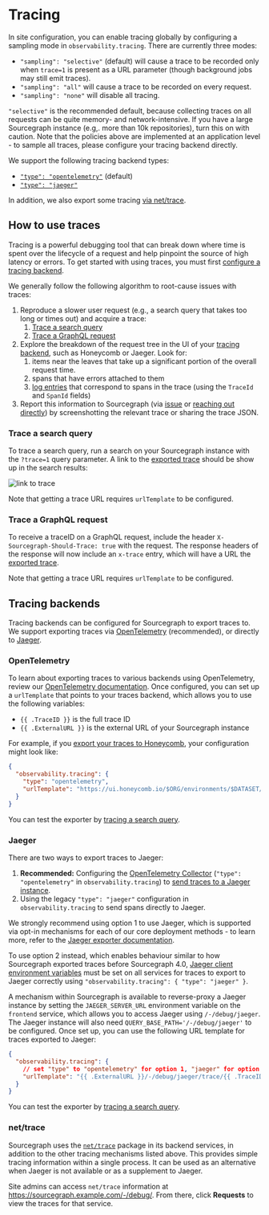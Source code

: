 # Tracing

In site configuration, you can enable tracing globally by configuring a sampling mode in `observability.tracing`.
There are currently three modes:

* `"sampling": "selective"` (default) will cause a trace to be recorded only when `trace=1` is present as a URL parameter (though background jobs may still emit traces).
* `"sampling": "all"` will cause a trace to be recorded on every request.
* `"sampling": "none"` will disable all tracing.

`"selective"` is the recommended default, because collecting traces on all requests can be quite memory- and network-intensive.
If you have a large Sourcegraph instance (e.g,. more than 10k repositories), turn this on with caution.
Note that the policies above are implemented at an application level - to sample all traces, please configure your tracing backend directly.

We support the following tracing backend types:

* [`"type": "opentelemetry"`](#opentelemetry) (default)
* [`"type": "jaeger"`](#jaeger)

In addition, we also export some tracing [via net/trace](#nettrace).

## How to use traces

Tracing is a powerful debugging tool that can break down where time is spent over the lifecycle of a
request and help pinpoint the source of high latency or errors.
To get started with using traces, you must first [configure a tracing backend](#tracing-backends).

We generally follow the following algorithm to root-cause issues with traces:

1. Reproduce a slower user request (e.g., a search query that takes too long or times out) and acquire a trace:
   1. [Trace a search query](#trace-a-search-query)
   2. [Trace a GraphQL request](#trace-a-graphql-request)
2. Explore the breakdown of the request tree in the UI of your [tracing backend](#tracing-backends), such as Honeycomb or Jaeger. Look for:
   1. items near the leaves that take up a significant portion of the overall request time.
   2. spans that have errors attached to them
   3. [log entries](./logs.md) that correspond to spans in the trace (using the `TraceId` and `SpanId` fields)
3. Report this information to Sourcegraph (via [issue](https://github.com/sourcegraph/sourcegraph/issues/new) or [reaching out directly](https://about.sourcegraph.com/contact/request-info/)) by screenshotting the relevant trace or sharing the trace JSON.

### Trace a search query

To trace a search query, run a search on your Sourcegraph instance with the `?trace=1` query parameter.
A link to the [exported trace](#tracing-backends) should be show up in the search results:

![link to trace](https://user-images.githubusercontent.com/23356519/184953302-099bcb62-ccdb-4eed-be5d-801b7fe16d97.png)

Note that getting a trace URL requires `urlTemplate` to be configured.

### Trace a GraphQL request

To receive a traceID on a GraphQL request, include the header `X-Sourcegraph-Should-Trace: true` with the request.
The response headers of the response will now include an `x-trace` entry, which will have a URL the [exported trace](#tracing-backends).

Note that getting a trace URL requires `urlTemplate` to be configured.

## Tracing backends

Tracing backends can be configured for Sourcegraph to export traces to.
We support exporting traces via [OpenTelemetry](#opentelemetry) (recommended), or directly to [Jaeger](#jaeger).

### OpenTelemetry

To learn about exporting traces to various backends using OpenTelemetry, review our [OpenTelemetry documentation](./opentelemetry.md).
Once configured, you can set up a `urlTemplate` that points to your traces backend, which allows you to use the following variables:

* `{{ .TraceID }}` is the full trace ID
* `{{ .ExternalURL }}` is the external URL of your Sourcegraph instance

For example, if you [export your traces to Honeycomb](./opentelemetry.md#otlp-compatible-backends), your configuration might look like:

```json
{
  "observability.tracing": {
    "type": "opentelemetry",
    "urlTemplate": "https://ui.honeycomb.io/$ORG/environments/$DATASET/trace?trace_id={{ .TraceID }}"
  }
}
```

You can test the exporter by [tracing a search query](#trace-a-search-query).

### Jaeger

There are two ways to export traces to Jaeger:

1. **Recommended:** Configuring the [OpenTelemetry Collector](opentelemetry.md) (`"type": "opentelemetry"` in `observability.tracing`) to [send traces to a Jaeger instance](opentelemetry.md#jaeger).
2. Using the legacy `"type": "jaeger"` configuration in `observability.tracing` to send spans directly to Jaeger.

We strongly recommend using option 1 to use Jaeger, which is supported via opt-in mechanisms for each of our core deployment methods - to learn more, refer to the [Jaeger exporter documentation](opentelemetry.md#jaeger).

To use option 2 instead, which enables behaviour similar to how Sourcegraph exported traces before Sourcegraph 4.0, [Jaeger client environment variables](https://github.com/jaegertracing/jaeger-client-go#environment-variables) must be set on all services for traces to export to Jaeger correctly using `"observability.tracing": { "type": "jaeger" }`.

A mechanism within Sourcegraph is available to reverse-proxy a Jaeger instance by setting the `JAEGER_SERVER_URL` environment variable on the `frontend` service, which allows you to access Jaeger using `/-/debug/jaeger`.
The Jaeger instance will also need `QUERY_BASE_PATH='/-/debug/jaeger'` to be configured.
Once set up, you can use the following URL template for traces exported to Jaeger:

```json
{
  "observability.tracing": {
    // set "type" to "opentelemetry" for option 1, "jaeger" for option 2
    "urlTemplate": "{{ .ExternalURL }}/-/debug/jaeger/trace/{{ .TraceID }}"
  }
}
```

You can test the exporter by [tracing a search query](#trace-a-search-query).

### net/trace

Sourcegraph uses the [`net/trace`](https://pkg.go.dev/golang.org/x/net/trace) package in its backend
services, in addition to the other tracing mechanisms listed above.
This provides simple tracing information within a single process.
It can be used as an alternative when Jaeger is not available or as a supplement to Jaeger.

Site admins can access `net/trace` information at https://sourcegraph.example.com/-/debug/. From
there, click **Requests** to view the traces for that service.

